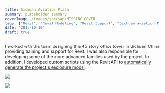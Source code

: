 ```yaml
---
title: Sichuan Aviation Plaza
summary: placeholder summary
coverImage: /images/som/sap/MISSING_COVER
tags: ["Revit", "Revit Modeling", "Revit Support", "Sichuan Aviation Plaza"]
date: "2011-10-10"
draft: true
---
```


I worked with the team designing this 45 story office tower in Sichuan China providing training and support for Revit. I was also responsible for developing some of the more advanced families used by the project. In addition, I developed custom scripts using the Revit API to [automatically generate the project's enclosure model](http://www.ericanastas.com/sap-enclosure/).

![](/images/som/sap/Full-Tower.jpg)

![](/images/som/sap/Building-Section-3d.jpg)

